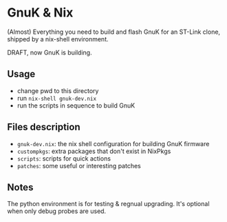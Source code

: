 # GnuK & Nix

(Almost) Everything you need to build and flash GnuK for an ST-Link clone, shipped by a nix-shell environment.

DRAFT, now GnuK is building.

## Usage

- change pwd to this directory
- run `nix-shell gnuk-dev.nix`
- run the scripts in sequence to build GnuK

## Files description

- `gnuk-dev.nix`: the nix shell configuration for building GnuK firmware
- `custompkgs`: extra packages that don't exist in NixPkgs
- `scripts`: scripts for quick actions
- `patches`: some useful or interesting patches

## Notes

The python environment is for testing & regnual upgrading. It's optional when only debug probes are used.
